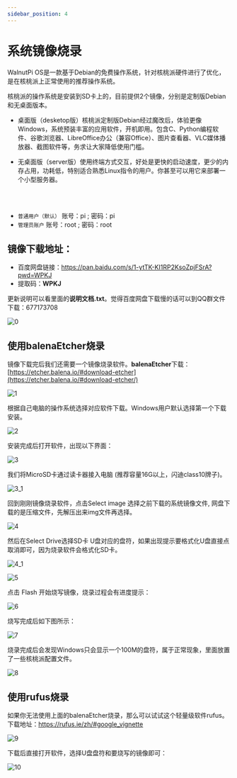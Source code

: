 ```yaml
---
sidebar_position: 4
---
```


# 系统镜像烧录

WalnutPi OS是一款基于Debian的免费操作系统，针对核桃派硬件进行了优化，是在核桃派上正常使用的推荐操作系统。

核桃派的操作系统是安装到SD卡上的，目前提供2个镜像，分别是定制版Debian和无桌面版本。

- 桌面版（desketop版）核桃派定制版Debian经过魔改后，体验更像Windows，系统预装丰富的应用软件，开机即用。包含C、Python编程软件、谷歌浏览器、LibreOffice办公（兼容Office）、图片查看器、VLC媒体播放器、截图软件等，务求让大家降低使用门槛。

- 无桌面版（server版）使用终端方式交互，好处是更快的启动速度，更少的内存占用，功耗低，特别适合熟悉Linux指令的用户。你甚至可以用它来部署一个小型服务器。

<br></br>

- `普通用户（默认）` 账号：pi ; 密码：pi
- `管理员账户` 账号：root ; 密码：root

## 镜像下载地址：

- 百度网盘链接：https://pan.baidu.com/s/1-ytTK-KI1RP2KsoZpjFSrA?pwd=WPKJ
- 提取码：**WPKJ**

更新说明可以看里面的**说明文档.txt**。觉得百度网盘下载慢的话可以到QQ群文件下载：677173708

![0](./img/os-install/0.png)

## 使用balenaEtcher烧录

镜像下载完后我们还需要一个镜像烧录软件。**balenaEtcher**下载： [https://etcher.balena.io/#download-etcher](https://etcher.balena.io/#download-etcher/)

![1](./img/os-install/1.png)

根据自己电脑的操作系统选择对应软件下载。Windows用户默认选择第一个下载安装。

![2](./img/os-install/2.png)

安装完成后打开软件，出现以下界面：

![3](./img/os-install/3.png)

我们将MicroSD卡通过读卡器接入电脑 (推荐容量16G以上，闪迪class10牌子)。

![3_1](./img/os-install/3_1.png)

回到刚刚镜像烧录软件，点击Select image 选择之前下载的系统镜像文件, 网盘下载的是压缩文件，先解压出来img文件再选择。

![4](./img/os-install/4.png)

然后在Select Drive选择SD卡 U盘对应的盘符，如果出现提示要格式化U盘直接点取消即可，因为烧录软件会格式化SD卡。

![4_1](./img/os-install/4_1.png)

![5](./img/os-install/5.png)

点击 Flash 开始烧写镜像，烧录过程会有进度提示：

![6](./img/os-install/6.png)

烧写完成后如下图所示：

![7](./img/os-install/7.png)

烧录完成后会发现Windows只会显示一个100M的盘符，属于正常现象，里面放置了一些核桃派配置文件。

![8](./img/os-install/8.png)


## 使用rufus烧录

如果你无法使用上面的balenaEtcher烧录，那么可以试试这个轻量级软件rufus。下载地址：https://rufus.ie/zh/#google_vignette

![9](./img/os-install/9.png)

下载后直接打开软件，选择U盘盘符和要烧写的镜像即可：

![10](./img/os-install/10.png)
